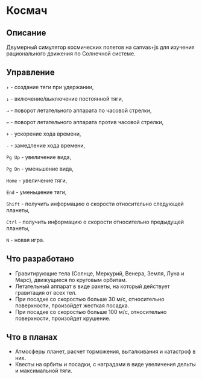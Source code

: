 ﻿Космач
==============

Описание
--------------
Двумерный симулятор космических полетов на canvas+js для изучения рационального движения по Солнечной системе.

Управление
--------------
`↑` - создание тяги при удержании,

`↓` - включение/выключение постоянной тяги,

`→` - поворот летательного аппарата по часовой стрелки,

`←` - поворот летательного аппарата против часовой стрелки,

`+` - ускорение хода времени,

`-` - замедление хода времени,

`Pg Up` - увеличение вида,

`Pg Dn` - уменьшение вида,

`Home` - увеличение тяги,

`End` - уменьшение тяги,

`Shift` - получить информацию о скорости относительно следующей планеты,

`Ctrl` - получить информацию о скорости относительно предыдущей планеты,

`N` - новая игра.

Что разработано
--------------
* Гравитирующие тела (Солнце, Меркурий, Венера, Земля, Луна и Марс), движущиеся по круговым орбитам.
* Летательный аппарат в виде ракеты, на который действует гравитация от всех тел.
* При посадке со скоростью больше 30 м/с, относительно поверхности, произойдет жесткая посадка.
* При посадке со скоростью больше 100 м/с, относительно поверхности, произойдет крушение.

Что в планах
--------------
* Атмосферы планет, расчет торможения, выталкивания и катастроф в них.
* Квесты на орбиты и посадки, с наградами в виде увеличения дельты и максимальной тяги.
